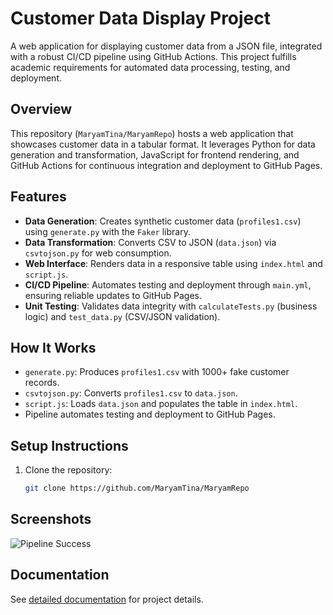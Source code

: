 # Customer Data Display Project

A web application for displaying customer data from a JSON file, integrated with a robust CI/CD pipeline using GitHub Actions. This project fulfills academic requirements for automated data processing, testing, and deployment.

## Overview
This repository (`MaryamTina/MaryamRepo`) hosts a web application that showcases customer data in a tabular format. It leverages Python for data generation and transformation, JavaScript for frontend rendering, and GitHub Actions for continuous integration and deployment to GitHub Pages.

## Features
- **Data Generation**: Creates synthetic customer data (`profiles1.csv`) using `generate.py` with the `Faker` library.
- **Data Transformation**: Converts CSV to JSON (`data.json`) via `csvtojson.py` for web consumption.
- **Web Interface**: Renders data in a responsive table using `index.html` and `script.js`.
- **CI/CD Pipeline**: Automates testing and deployment through `main.yml`, ensuring reliable updates to GitHub Pages.
- **Unit Testing**: Validates data integrity with `calculateTests.py` (business logic) and `test_data.py` (CSV/JSON validation).

## How It Works
- `generate.py`: Produces `profiles1.csv` with 1000+ fake customer records.
- `csvtojson.py`: Converts `profiles1.csv` to `data.json`.
- `script.js`: Loads `data.json` and populates the table in `index.html`.
- Pipeline automates testing and deployment to GitHub Pages.

## Setup Instructions
1. Clone the repository:
   ```bash
   git clone https://github.com/MaryamTina/MaryamRepo


## Screenshots
![Pipeline Success](docs/actions_screenshot.png)
## Documentation
See [detailed documentation](docs/docs.md) for project details.